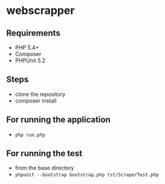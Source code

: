 # webscrapper

## Requirements
- PHP 5.4+
- Composer
- PHPUnit 5.2


## Steps
- clone the repository
- composer install

## For running the application
- `php run.php`

## For running the test
- from the base directory
- `phpunit --bootstrap bootstrap.php tst/ScraperTest.php`

